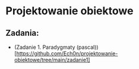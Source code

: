 # Projektowanie obiektowe

## Zadania:
+ (Zadanie 1. Paradygmaty (pascal))[https://github.com/Ech0n/projektowanie-obiektowe/tree/main/zadanie1]